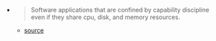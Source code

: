- > Software applications that are confined by capability discipline even if they share cpu, disk, and memory resources.
    - [source](http://www.combex.com/tech/darpaBrowser.html)
